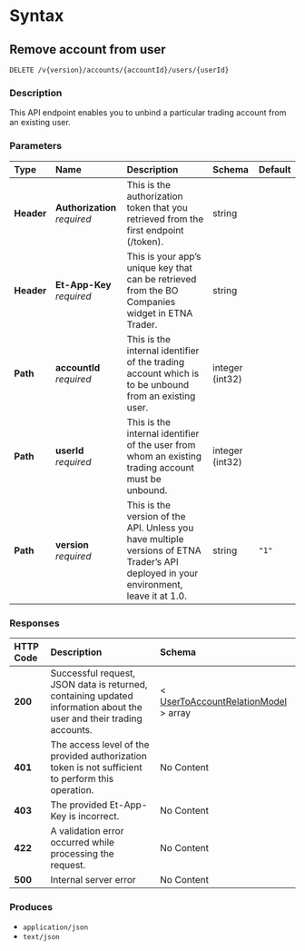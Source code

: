 # Syntax

## Remove account from user

```text
DELETE /v{version}/accounts/{accountId}/users/{userId}
```

### Description

This API endpoint enables you to unbind a particular trading account from an existing user.

### Parameters

| Type | Name | Description | Schema | Default |
| :--- | :--- | :--- | :--- | :--- |
| **Header** | **Authorization**   _required_ | This is the authorization token that you retrieved from the first endpoint \(/token\). | string |  |
| **Header** | **Et-App-Key**   _required_ | This is your app’s unique key that can be retrieved from the BO Companies widget in ETNA Trader. | string |  |
| **Path** | **accountId**   _required_ | This is the internal identifier of the trading account which is to be unbound from an existing user. | integer \(int32\) |  |
| **Path** | **userId**   _required_ | This is the internal identifier of the user from whom an existing trading account must be unbound. | integer \(int32\) |  |
| **Path** | **version**   _required_ | This is the version of the API. Unless you have multiple versions of ETNA Trader’s API deployed in your environment, leave it at 1.0. | string | `"1"` |

### Responses

| HTTP Code | Description | Schema |
| :--- | :--- | :--- |
| **200** | Successful request, JSON data is returned, containing updated information about the user and their trading accounts. | &lt; [UserToAccountRelationModel](internalaccounts_removeaccountfromuser.md#usertoaccountrelationmodel) &gt; array |
| **401** | The access level of the provided authorization token is not sufficient to perform this operation. | No Content |
| **403** | The provided Et-App-Key is incorrect. | No Content |
| **422** | A validation error occurred while processing the request. | No Content |
| **500** | Internal server error | No Content |

### Produces

* `application/json`
* `text/json`

